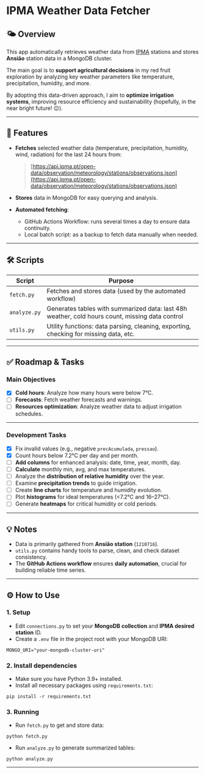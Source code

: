 
# IPMA Weather Data Fetcher

## 🌤️ Overview

This app automatically retrieves weather data from [IPMA](https://api.ipma.pt/) stations and stores **Ansião** station data in a MongoDB cluster.

The main goal is to **support agricultural decisions** in my red fruit exploration by analyzing key weather parameters like temperature, precipitation, humidity, and more.

By adopting this data-driven approach, I aim to **optimize irrigation systems**, improving resource efficiency and sustainability (hopefully, in the near bright future! 😉).

---

## 🚀 Features

- **Fetches** selected weather data (temperature, precipitation, humidity, wind, radiation) for the last 24 hours from:
  > [https://api.ipma.pt/open-data/observation/meteorology/stations/observations.json](https://api.ipma.pt/open-data/observation/meteorology/stations/observations.json)

- **Stores** data in MongoDB for easy querying and analysis.

- **Automated fetching**:
  - GitHub Actions Workflow: runs several times a day to ensure data continuity.
  - Local batch script: as a backup to fetch data manually when needed.

---

## 🛠️ Scripts

| Script      | Purpose                                                         |
|-------------|-----------------------------------------------------------------|
| `fetch.py`  | Fetches and stores data (used by the automated workflow)        |
| `analyze.py`| Generates tables with summarized data: last 48h weather, cold hours count, missing data control |
| `utils.py`  | Utility functions: data parsing, cleaning, exporting, checking for missing data, etc.             |

---

## ✅ Roadmap & Tasks

### **Main Objectives**

- [x] **Cold hours**: Analyze how many hours were below 7°C.
- [ ] **Forecasts**: Fetch weather forecasts and warnings.
- [ ] **Resources optimization**: Analyze weather data to adjust irrigation schedules.

---

### **Development Tasks**

- [x] Fix invalid values (e.g., negative `precAcumulada`, `pressao`).
- [x] Count hours below 7.2°C per day and per month.
- [ ] **Add columns** for enhanced analysis: date, time, year, month, day.
- [ ] **Calculate** monthly min, avg, and max temperatures.
- [ ] Analyze the **distribution of relative humidity** over the year.
- [ ] Examine **precipitation trends** to guide irrigation.
- [ ] Create **line charts** for temperature and humidity evolution.
- [ ] Plot **histograms** for ideal temperatures (<7.2°C and 16–27°C).
- [ ] Generate **heatmaps** for critical humidity or cold periods.

---

## 💡 Notes

- Data is primarily gathered from **Ansião station** (`1210716`).
- `utils.py` contains handy tools to parse, clean, and check dataset consistency.
- The **GitHub Actions workflow** ensures **daily automation**, crucial for building reliable time series.


---

## ⚙️ How to Use

### 1. Setup

- Edit `connections.py` to set your **MongoDB collection** and **IPMA desired station** ID.
- Create a `.env` file in the project root with your MongoDB URI:
```
MONGO_URI="your-mongodb-cluster-uri"
```

### 2. Install dependencies

- Make sure you have Python 3.9+ installed.
- Install all necessary packages using `requirements.txt`:
```
pip install -r requirements.txt
```

### 3. Running

- Run `fetch.py` to get and store data:
```
python fetch.py
```

- Run `analyze.py` to generate summarized tables:
```
python analyze.py
```

---


